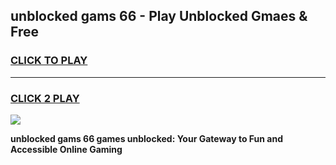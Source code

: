 
## unblocked gams 66 - Play Unblocked Gmaes & Free
<h3>
<a href="https://news.freeplayer.one?title=unblocked_gams_66&ref=23F">CLICK TO PLAY</a></h3>
<hr>

<h3>
<a href="https://news.freeplayer.one?title=unblocked_gams_66&ref=23F">CLICK 2 PLAY</a>
  
</h3>

<a href="https://news.freeplayer.one?title=unblocked_gams_66&ref=23F/"><img src="https://clearcache.store/games.png"></a>


**unblocked gams 66 games unblocked: Your Gateway to Fun and Accessible Online Gaming**
